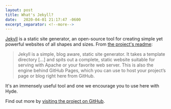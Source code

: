 ```yaml
---
layout: post
title: What's Jekyll?
date:   2020-04-01 21:17:47 -0600
excerpt_separator: <!--more-->
---
```


[Jekyll](http://jekyllrb.com) is a static site generator, an open-source tool for creating simple yet powerful websites of all shapes and sizes. From [the project's readme](https://github.com/mojombo/jekyll/blob/master/README.markdown):

  > Jekyll is a simple, blog aware, static site generator. It takes a template directory [...] and spits out a complete, static website suitable for serving with Apache or your favorite web server. This is also the engine behind GitHub Pages, which you can use to host your project’s page or blog right here from GitHub.


<!--more-->

It's an immensely useful tool and one we encourage you to use here with Hyde.

Find out more by [visiting the project on GitHub](https://github.com/mojombo/jekyll).
